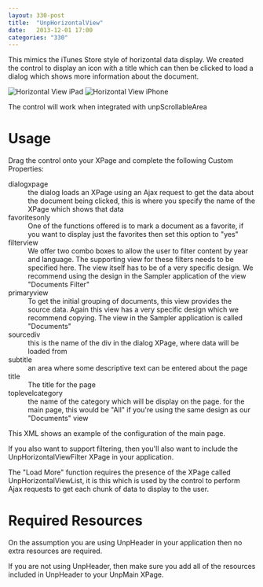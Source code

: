 ```yaml
---
layout: 330-post
title:  "UnpHorizontalView"
date:   2013-12-01 17:00
categories: "330"
---
```


This mimics the iTunes Store style of horizontal data display. We created the control to display an icon with a title which can then be clicked to load a dialog which shows more information about the document.

![Horizontal View iPad](http://teamstudio.s3.amazonaws.com/images/horizontalview-ipad.png)
![Horizontal View iPhone](http://teamstudio.s3.amazonaws.com/images/horizontalview-iphone.png)

The control will work when integrated with unpScrollableArea

# Usage
Drag the control onto your XPage and complete the following Custom Properties:

<dl class="dl-horizontal">
	<dt>dialogxpage</dt><dd>the dialog loads an XPage using an Ajax request to get the data about the document being clicked, this is where you specify the name of the XPage which shows that data</dd>
	<dt>favoritesonly</dt><dd>One of the functions offered is to mark a document as a favorite, if you want to display just the favorites then set this option to "yes"</dd>
	<dt>filterview<dt><dd>We offer two combo boxes to allow the user to filter content by year and language. The supporting view for these filters needs to be specified here. The view itself has to be of a very specific design. We recommend using the design in the Sampler application of the view "Documents Filter"</dd>
	<dt>primaryview</dt><dd>To get the initial grouping of documents, this view provides the source data. Again this view has a very specific design which we recommend copying. The view in the Sampler application is called "Documents"</dd>
	<dt>sourcediv</dt><dd>this is the name of the div in the dialog XPage, where data will be loaded from</dd>
	<dt>subtitle</dt><dd>an area where some descriptive text can be entered about the page</dd>
	<dt>title</dt><dd>The title for the page</dd>
	<dt>toplevelcategory</dt><dd>the name of the category which will be display on the page. for the main page, this would be "All" if you're using the same design as our "Documents" view</dd>
</dl>

This XML shows an example of the configuration of the main page.

<script src="https://gist.github.com/whitemx/7527954.js"></script>

If you also want to support filtering, then you'll also want to include the UnpHorizontalViewFilter XPage in your application.

The "Load More" function requires the presence of the XPage called UnpHorizontalViewList, it is this which is used by the control to perform Ajax requests to get each chunk of data to display to the user.

# Required Resources
On the assumption you are using UnpHeader in your application then no extra resources are required.

If you are not using UnpHeader, then make sure you add all of the resources included in UnpHeader to your UnpMain XPage.